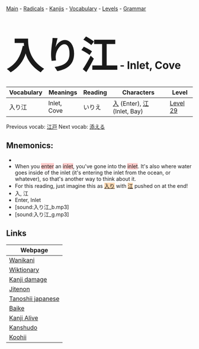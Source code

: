 <style> bigfont {font-size: 100px}</style>
[Main](../README.md) -
[Radicals](../radicals.md) -
[Kanjis](../kanjis.md) -
[Vocabulary](../vocabulary.md) -
[Levels](../levels.md) -
[Grammar](../grammar.md)
# <bigfont> 入り江</bigfont> - Inlet, Cove 

| Vocabulary | Meanings | Reading | Characters | Level |
| --- | --- | --- | --- | --- |
| 入り江 | Inlet, Cove | いりえ |  [入](../kanjis/入.md) (Enter), [江](../kanjis/江.md) (Inlet, Bay) | [Level 29](../levels/wk_level29.md) |

Previous vocab: [江戸](江戸.md) Next vocab: [添える](添える.md) 

## Mnemonics:

* 
* When you <span style="background-color:#ffcccb"> enter</span> an <span style="background-color:#ffcccb"> inlet</span>, you've gone into the <span style="background-color:#ffcccb"> inlet</span>. It's also where water goes inside of the inlet (it's entering the inlet from the ocean, or whatever), so that's another way to think about it.
* For this reading, just imagine this as <span style="background-color:#fed8b1"> [入り](https://jisho.org/search/入り)</span> with <span style="background-color:#fed8b1"> [江](https://jisho.org/search/江)</span> pushed on at the end!
* 入, 江
* Enter, Inlet
* [sound:入り江_b.mp3]
* [sound:入り江_g.mp3]


## Links 

| Webpage |
| --- |
| [Wanikani          ](https://www.wanikani.com/kanji/入り江) |
| [Wiktionary        ](https://en.wiktionary.org/wiki/入り江) |
| [Kanji damage      ](http://www.kanjidamage.com/kanji/search?utf8=✓&q=入り江) |
| [Jitenon           ](https://jitenon.com/kanji/入り江) |
| [Tanoshii japanese ](https://www.tanoshiijapanese.com/dictionary/kanji.cfm?k=入り江) |
| [Baike             ](https://baike.baidu.com/item/入り江) |
| [Kanji Alive       ](https://app.kanjialive.com/入り江) |
| [Kanshudo          ](https://www.kanshudo.com/searchmn?q=入り江) |
| [Koohii            ](https://kanji.koohii.com/study/kanji/入り江) |
